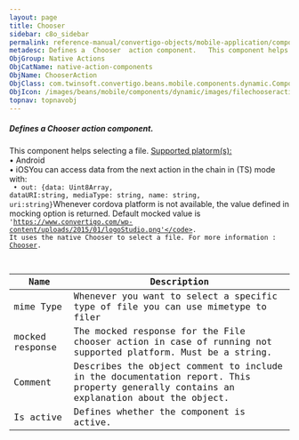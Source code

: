 ```yaml
---
layout: page
title: Chooser
sidebar: c8o_sidebar
permalink: reference-manual/convertigo-objects/mobile-application/components/native-action-components/chooser/
metadesc: Defines a  Chooser  action component.   This component helps selecting a file.  Supported platorm(s)     • Android  • iOSYou can access data from the 
ObjGroup: Native Actions
ObjCatName: native-action-components
ObjName: ChooserAction
ObjClass: com.twinsoft.convertigo.beans.mobile.components.dynamic.ComponentManager$1
ObjIcon: /images/beans/mobile/components/dynamic/images/filechooseraction_color_32x32.png
topnav: topnavobj
---
```

##### Defines a <i>Chooser</i> action component. 
 This component helps selecting a file.
<u>Supported platorm(s):</u> <br> • Android<br> • iOSYou can access data from the next action in the chain in (TS) mode with: <code><br> • out: {data: Uint8Array, dataURI:string, mediaType: string, name: string, uri:string}</code>Whenever cordova platform is not available, the value defined in mocking option is returned.
 Default mocked value is <code>'https://www.convertigo.com/wp-content/uploads/2015/01/logoStudio.png'</code>.
It uses the native Chooser to select a file.
For more information : <a target='_blank' href='https://ionicframework.com/docs/v3/native/chooser/'>Chooser</a>.

Name | Description 
--- | ---
mime Type | Whenever you want to select a specific type of file you can use mimetype to filer
mocked response | The mocked response for the File chooser action in case of running not supported platform. Must be a string.
Comment | Describes the object comment to include in the documentation report.  This property generally contains an explanation about the object. 
Is active | Defines whether the component is active. 

